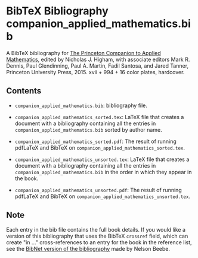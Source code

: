 BibTeX Bibliography companion_applied_mathematics.bib
===========

A BibTeX bibliography for [The Princeton Companion to Applied
Mathematics](http://www.ma.man.ac.uk/~higham/pcam/index.php), edited by
Nicholas J. Higham, with associate editors Mark R. Dennis, Paul
Glendinning, Paul A. Martin, Fadil Santosa, and Jared Tanner, Princeton
University Press, 2015. xvii + 994 + 16 color plates, hardcover.

Contents
---------

* `companion_applied_mathematics.bib`: bibliography file.

* `companion_applied_mathematics_sorted.tex`: LaTeX file that creates a
document with a bibliography containing all the entries in
`companion_applied_mathematics.bib` sorted by author name.

* `companion_applied_mathematics_sorted.pdf`: The result of running
  pdfLaTeX and BibTeX on `companion_applied_mathematics_sorted.tex`.

* `companion_applied_mathematics_unsorted.tex`: LaTeX file that creates a
document with a bibliography containing all the entries in
`companion_applied_mathematics.bib` in the order in which they appear in
the book.

* `companion_applied_mathematics_unsorted.pdf`: The result of running
  pdfLaTeX and BibTeX on `companion_applied_mathematics_unsorted.tex`.

Note
----

Each entry in the bib file contains the full book details.  If you would
like a version of this bibliography that uses the BibTeX `crossref` field,
which can create "in ..." cross-references to an entry
for the book in the reference list, see the
[BibNet version of the bibliography](http://ftp.math.utah.edu/pub/bibnet/subjects/companion-applied-mathematics.bib)
made by Nelson Beebe.
